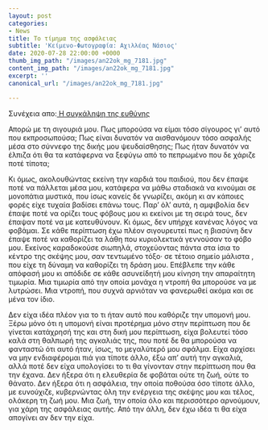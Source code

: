 ```yaml
---
layout: post
categories:
- News
title: Το τίμημα της ασφάλειας
subtitle: 'Κείμενο-Φωτογραφία: Αχιλλέας Νάσιος'
date: 2020-07-28 22:00:00 +0000
thumb_img_path: "/images/an22ok_mg_7181.jpg"
content_img_path: "/images/an22ok_mg_7181.jpg"
excerpt: ''
canonical_url: "/images/an22ok_mg_7181.jpg"

---
```

Συνέχεια απο:<a href="https://hocusphotus.com/posts/anodus-21/" target="blank"> Η συγκάληψη της ευθύνης</a>

Απορώ με τη σιγουριά μου. Πως μπορούσα να είμαι τόσο σίγουρος γι’ αυτό που εκπροσωπούσα; Πως είναι δυνατόν να αισθανόμουν τόσο ασφαλής μέσα στο σύννεφο της δικής μου ψευδαίσθησης; Πως ήταν δυνατόν να έλπιζα ότι θα τα κατάφερνα να ξεφύγω από το πεπρωμένο που δε χάριζε ποτέ τίποτα;

Κι όμως, ακολουθώντας εκείνη την καρδιά του παιδιού, που δεν έπαψε ποτέ να πάλλεται μέσα μου, κατάφερα να μάθω σταδιακά να κινούμαι σε μονοπάτια μυστικά, που ίσως κανείς δε γνωρίζει, ακόμη κι αν κάποιες φορές είχε τυχαία βαδίσει επάνω τους. Παρ’ όλ’ αυτά, η αμφιβολία δεν έπαψε ποτέ να ορίζει τους φόβους μου κι εκείνοι με τη σειρά τους, δεν έπαψαν ποτέ να με κατευθύνουν. Κι όμως, δεν υπήρχε κανένας λόγος να φοβάμαι. Σε κάθε περίπτωση έχω πλέον σιγουρευτεί πως η βιασύνη δεν έπαψε ποτέ να καθορίζει τα λάθη που κυριολεκτικά γεννούσαν το φόβο μου. Εκείνος καραδοκούσε σιωπηλά, στοχεύοντας πάντα στα ίσια το κέντρο της σκέψης μου, σαν τεντωμένο τόξο· σε τέτοιο σημείο μάλιστα , που είχε τη δύναμη να καθορίζει τη δράση μου. Επέβλεπε την κάθε απόφασή μου κι απόδιδε σε κάθε ασυνείδητή μου κίνηση την απαραίτητη τιμωρία. Μια τιμωρία από την οποία μονάχα η ντροπή θα μπορούσε να με λυτρώσει. Μια ντροπή, που συχνά αρνιόταν να φανερωθεί ακόμα και σε μένα τον ίδιο.

Δεν είχα ιδέα πλέον για το τι ήταν αυτό που καθόριζε την υπομονή μου. Ξέρω μόνο ότι η υπομονή είναι προτέρημα μόνο στην περίπτωση που δε γίνεται κατάχρησή της και στη δική μου περίπτωση, είχα βολευτεί τόσο καλά στη θαλπωρή της αγκαλιάς της, που ποτέ δε θα μπορούσα να φανταστώ ότι αυτό ήταν, ίσως, το μεγαλύτερό μου σφάλμα. Είχα αρχίσει να μην ενδιαφέρομαι πιά για τίποτε άλλο, έξω απ’ αυτή την αγκαλιά, αλλά ποτέ δεν είχα υπολογίσει το τι θα γίνονταν στην περίπτωση που θα την έχανα. Δεν ήξερα ότι η ελευθερία δε φοβάται ούτε τη ζωή, ούτε το θάνατο. Δεν ήξερα ότι η ασφάλεια, την οποία ποθούσα όσο τίποτε άλλο, με ευνούχιζε, κυβερνώντας όλη την ενέργεια της σκέψης μου και τέλος, ολάκερη τη ζωή μου. Μια ζωή, την οποία όλο και περισσότερο αρνούμουν, για χάρη της ασφάλειας αυτής. Από την άλλη, δεν έχω ιδέα τι θα είχα απογίνει αν δεν την είχα.